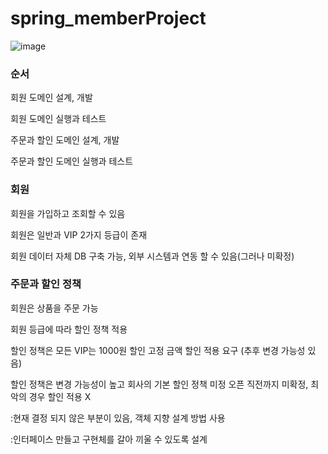 # spring_memberProject
![image](https://github.com/snowball9820/spring_memberProject/assets/124758100/aab36e6a-3477-44a6-968e-b894abf4adcd)

### 순서

회원 도메인 설계, 개발

회원 도메인 실행과 테스트

주문과 할인 도메인 설계, 개발

주문과 할인 도메인 실행과 테스트 

### 회원
회원을 가입하고 조회할 수 있음

회원은 일반과 VIP 2가지 등급이 존재

회원 데이터 자체 DB 구축 가능, 외부 시스템과 연동 할 수 있음(그러나 미확정)
### 주문과 할인 정책
회원은 상품을 주문 가능

회원 등급에 따라 할인 정책 적용

할인 정책은 모든 VIP는 1000원 할인 고정 금액 할인 적용 요구
(추후 변경 가능성 있음)

할인 정책은 변경 가능성이 높고 회사의 기본 할인 정책 미정
오픈 직전까지 미확정, 최악의 경우 할인 적용 X

:현재 결정 되지 않은 부분이 있음, 객체 지향 설계 방법 사용

:인터페이스 만들고 구현체를 갈아 끼울 수 있도록 설계 